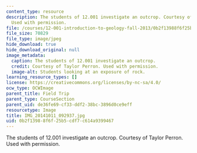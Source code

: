 ```yaml
---
content_type: resource
description: The students of 12.001 investigate an outcrop. Courtesy of Taylor Perron.
  Used with permission.
file: /courses/12-001-introduction-to-geology-fall-2013/0b2f13988f6f25b5cdf7c614a9399467_IMG_20141011_092937.jpg
file_size: 70829
file_type: image/jpeg
hide_download: true
hide_download_original: null
image_metadata:
  caption: The students of 12.001 investigate an outcrop.
  credit: Courtesy of Taylor Perron. Used with permission.
  image-alt: Students looking at an exposure of rock.
learning_resource_types: []
license: https://creativecommons.org/licenses/by-nc-sa/4.0/
ocw_type: OCWImage
parent_title: Field Trip
parent_type: CourseSection
parent_uid: de36fe69-cf33-ddf2-38bc-3896d0ce9eff
resourcetype: Image
title: IMG_20141011_092937.jpg
uid: 0b2f1398-8f6f-25b5-cdf7-c614a9399467
---
```

The students of 12.001 investigate an outcrop. Courtesy of Taylor Perron. Used with permission.